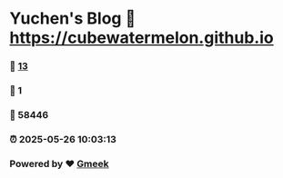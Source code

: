 # Yuchen's Blog :link: https://cubewatermelon.github.io 
### :page_facing_up: [13](https://cubewatermelon.github.io/tag.html) 
### :speech_balloon: 1 
### :hibiscus: 58446 
### :alarm_clock: 2025-05-26 10:03:13 
### Powered by :heart: [Gmeek](https://github.com/Meekdai/Gmeek)
